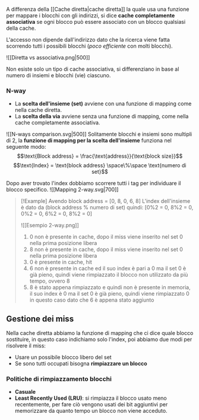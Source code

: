 A differenza della [[Cache diretta|cache diretta]]  la quale usa una funzione per mappare i blocchi con gli indirizzi, si dice **cache completamente associativa** se ogni blocco può essere associato con un blocco qualsiasi della cache.

L'accesso non dipende dall'indirizzo dato che la ricerca viene fatta scorrendo tutti i possibili blocchi (_poco efficiente_ con molti blocchi).

![[Diretta vs associativa.png|500]]

Non esiste solo un tipo di cache associativa, si differenziano in base al numero di insiemi e blocchi (vie) ciascuno.

### N-way
- La **scelta dell'insieme (set)** avviene con una funzione di mapping come nella cache diretta.
- La **scelta della via** avviene senza una funzione di mapping, come nella cache completamente associativa.

![[N-ways comparison.svg|500]]
Solitamente blocchi e insiemi sono multipli di 2, la **funzione di mapping per la scelta dell'insieme** funziona nel seguente modo:
$$\text{Block address} = \frac{\text{address}}{\text{block size}}$$
$$\text{Index} = \text{block address} \space\%\space \text{numero di set}$$

Dopo aver trovato l'index dobbiamo scorrere tutti i tag per individuare il blocco specifico.
![[Mapping 2-way.svg|700]]
>[!Example]
>Avendo block address = [0, 8, 0, 6, 8]
>L'index dell'insieme è dato da (block address % numero di set) quindi:
>[0%2 = 0, 8%2 = 0, 0%2 = 0, 6%2 = 0, 8%2 = 0]
>
>![[Esempio 2-way.png]]
>1. 0 non è presente in cache, dopo il miss viene inserito nel set 0 nella prima posizione libera
>2. 8 non è presente in cache, dopo il miss viene inserito nel set 0 nella prima posizione libera
>3. 0 è presente in cache, hit
>4. 6 non è presente in cache ed il suo index è pari a 0 ma il set 0 è già pieno, quindi viene rimpiazzato il blocco non utilizzato da più tempo, ovvero 8
>5. 8 è stato appena rimpiazzato e quindi non è presente in memoria, il suo index è 0 ma il set 0 è già pieno, quindi viene rimpiazzato 0 in questo caso dato che 6 è appena stato aggiunto

## Gestione dei miss
Nella cache diretta abbiamo la funzione di mapping che ci dice quale blocco sostituire, in questo caso indichiamo solo l'index, poi abbiamo due modi per risolvere il miss:
- Usare un possibile blocco libero del set
- Se sono tutti occupati bisogna **rimpiazzare un blocco** 

### Politiche di rimpiazzamento blocchi
- **Casuale** 
- **Least Recently Used (LRU)**: si rimpiazza il blocco usato meno recentemente, per fare ciò vengono usati dei bit aggiuntivi per memorizzare da quanto tempo un blocco non viene acceduto.


